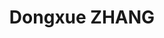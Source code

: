 ---
title: "Dongxue ZHANG"
type: "people"

user_groups: ["Students"]
photo: "/images/photo/default-avatar.png"
role: "Visiting Student"
department:
---